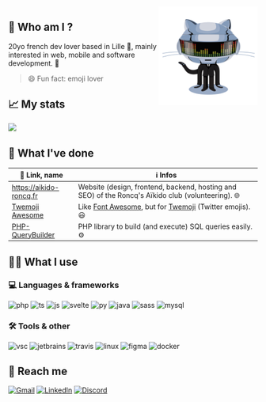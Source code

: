 
<img src="assets/daftpunktocat.gif" width="200" align="right">

## 🤔 Who am I ?

20yo french dev lover based in Lille 📍, mainly interested in web, mobile and software development. 📱

> 😄 Fun fact: emoji lover


## 📈 My stats

![](https://github-readme-stats.vercel.app/api?username=iamludal&show_icons=true&icon_color=2384de&title_color=2384de)


## 📝 What I've done

| 🔗 Link, name                                                     | ℹ️ Infos                                                                                                                 |
| ---------------------------------------------------------------- | ----------------------------------------------------------------------------------------------------------------------- |
| https://aikido-roncq.fr                                          | Website (design, frontend, backend, hosting and SEO) of the Roncq's Aïkido club (volunteering). 🌐                       |
| [Twemoji Awesome](https://github.com/iamludal/twemoji-awesome)   | Like [Font Awesome](https://fontawesome.com), but for [Twemoji](https://github.com/twitter/twemoji) (Twitter emojis). 😃 |
| [PHP-QueryBuilder](https://github.com/iamludal/PHP-QueryBuilder) | PHP library to build (and execute) SQL queries easily. ⚙️                                                                |


## 👨‍💻 What I use

### 💻 Languages & frameworks

![php](https://img.shields.io/badge/-PHP-444?style=for-the-badge&logo=php)
![ts](https://img.shields.io/badge/-Typescript-444?style=for-the-badge&logo=typescript)
![js](https://img.shields.io/badge/-JavaScript-444?style=for-the-badge&logo=javascript)
![svelte](https://img.shields.io/badge/-Svelte-444?style=for-the-badge&logo=svelte)
![py](https://img.shields.io/badge/-Python-444?style=for-the-badge&logo=python)
![java](https://img.shields.io/badge/-Java-444?style=for-the-badge&logo=java)
![sass](https://img.shields.io/badge/-Sass-444?style=for-the-badge&logo=sass)
![mysql](https://img.shields.io/badge/-MySQL-444?style=for-the-badge&logo=mysql)


### 🛠️ Tools & other

![vsc](https://img.shields.io/badge/-VSCode-444?style=for-the-badge&logo=visual-studio-code)
![jetbrains](https://img.shields.io/badge/-JetBrains-444?style=for-the-badge&logo=jetbrains)
![travis](https://img.shields.io/badge/-Travis-444?style=for-the-badge&logo=travis-ci)
![linux](https://img.shields.io/badge/-Linux-444?style=for-the-badge&logo=linux)
![figma](https://img.shields.io/badge/-Figma-444?style=for-the-badge&logo=figma)
![docker](https://img.shields.io/badge/-Docker-444?style=for-the-badge&logo=docker)



## 💬 Reach me

[![Gmail](https://img.shields.io/badge/-Mail-444?style=for-the-badge&logo=mail.ru)][gmail]
[![LinkedIn](https://img.shields.io/badge/-LinkedIn-444?style=for-the-badge&logo=linkedin)][linkedin]
[![Discord](https://img.shields.io/badge/-Discord-444?style=for-the-badge&logo=discord)][discord]

[gmail]: mailto:ludovic.chombeau@gmail.com
[linkedin]: https://linkedin.com/in/ludovic-chombeau
[discord]: https://discord.com/users/256769299954401280
